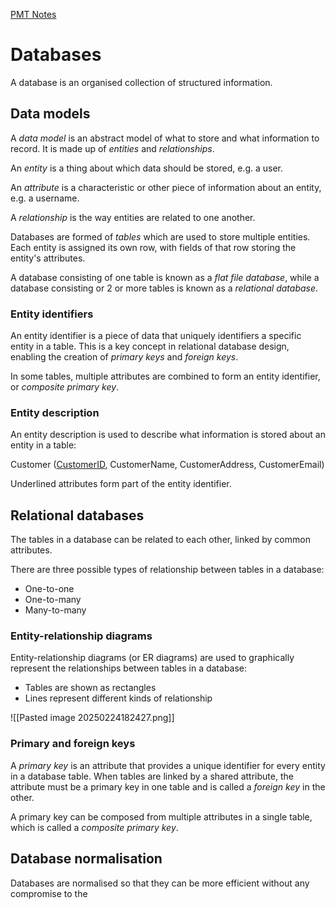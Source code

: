 [PMT Notes](https://www.physicsandmathstutor.com/pdf-pages/?pdf=https%3A%2F%2Fpmt.physicsandmathstutor.com%2Fdownload%2FComputer-Science%2FA-level%2FNotes%2FAQA%2F10-Fundamentals-of-Databases%2FAdvanced%2F10.%20Fundamentals%20of%20Databases%20-%20Advanced.pdf)

# Databases

A database is an organised collection of structured information. 

## Data models

A *data model* is an abstract model of what to store and what information to record. It is made up of *entities* and *relationships*.

An *entity* is a thing about which data should be stored, e.g. a user.

An *attribute* is a characteristic or other piece of information about an entity, e.g. a username. 

A *relationship* is the way entities are related to one another.

Databases are formed of *tables* which are used to store multiple entities. Each entity is assigned its own row, with fields of that row storing the entity's attributes.

A database consisting of one table is known as a *flat file database*, while a database consisting or 2 or more tables is known as a *relational database*.

### Entity identifiers 

An entity identifier is a piece of data that uniquely identifiers a specific entity in a table. This is a key concept in relational database design, enabling the creation of *primary keys* and *foreign keys*.

In some tables, multiple attributes are combined to form an entity identifier, or *composite primary key*.

### Entity description

An entity description is used to describe what information is stored about an entity in a table:

Customer (<u>CustomerID</u>, CustomerName, CustomerAddress, CustomerEmail)

Underlined attributes form part of the entity identifier.

## Relational databases

The tables in a database can be related to each other, linked by common attributes.

There are three possible types of relationship between tables in a database:
- One-to-one
- One-to-many
- Many-to-many

### Entity-relationship diagrams

Entity-relationship diagrams (or ER diagrams) are used to graphically represent the relationships between tables in a database:
- Tables are shown as rectangles
- Lines represent different kinds of relationship

![[Pasted image 20250224182427.png]]

### Primary and foreign keys

A *primary key* is an attribute that provides a unique identifier for every entity in a database table. When tables are linked by a shared attribute, the attribute must be a primary key in one table and is called a *foreign key* in the other.

A primary key can be composed from multiple attributes in a single table, which is called a *composite primary key*.

## Database normalisation

Databases are normalised so that they can be more efficient without any compromise to the 

